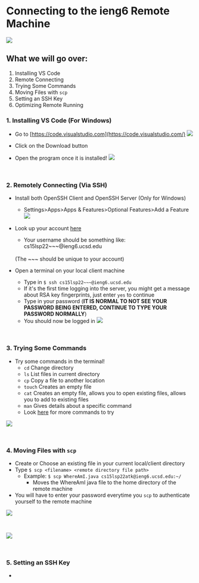 # Connecting to the ieng6 Remote Machine

![](images\labReport1\sshImg.png)

## What we will go over:
1. Installing VS Code
2. Remote Connecting
3. Trying Some Commands
4. Moving Files with ```scp```
5. Setting an SSH Key
6. Optimizing Remote Running

### 1. Installing VS Code (For Windows)
* Go to [https://code.visualstudio.com](https://code.visualstudio.com/)
![](images\labReport1\downloadVSCode.jpg)

* Click on the Download button

* Open the program once it is installed!
![](images\labReport1\VSCode.jpg)

<br/>

### 2. Remotely Connecting (Via SSH)
* Install both OpenSSH Client and OpenSSH Server (Only for Windows)
    * Settings>Apps>Apps & Features>Optional Features>Add a Feature
    ![](images\labReport1\Openssh.jpg)

* Look up your account [here](https://sdacs.ucsd.edu/~icc/index.php)
    * Your username should be something like:  cs15lsp22~~~@ieng6.ucsd.edu
    <br/>
    (The ~~~ should be unique to your account)


* Open a terminal on your local client machine
    * Type in ```$ ssh cs15lsp22~~~@ieng6.ucsd.edu```
    * If it's the first time logging into the server, you might get a message about RSA key fingerprints, just enter ```yes``` to continue
    * Type in your password (**IT IS NORMAL TO NOT SEE YOUR PASSWORD BEING ENTERED, CONTINUE TO TYPE YOUR PASSWORD NORMALLY**)
    * You should now be logged in
    ![](images\labReport1\SshLoggedIn.jpg)

<br/>

### 3. Trying Some Commands
* Try some commands in the terminal!
    * ```cd``` Change directory
    * ```ls``` List files in current directory
    * ```cp``` Copy a file to another location
    * ```touch``` Creates an empty file
    * ```cat``` Creates an empty file, allows you to open existing files, allows you to add to existing files
    * ```man``` Gives details about a specific command
    * Look [here](http://mally.stanford.edu/~sr/computing/basic-unix.html) for more commands to try

![](images\labReport1\UnixCommands.jpg)

<br/>

### 4. Moving Files with ```scp```
* Create or Choose an existing file in your current local/client directory
* Type ```$ scp <filename> <remote directory file path>```
    * Example: ```$ scp WhereAmI.java cs15lsp22atk@ieng6.ucsd.edu:~/```
        * Moves the WhereAmI java file to the home directory of the remote machine
* You will have to enter your password everytime you ```scp``` to authenticate yourself to the remote machine

![](images\labReport1\SCP.jpg)

<br/>

![](images\labReport1\SCPRemote.jpg)

<br/>

### 5. Setting an SSH Key
* 